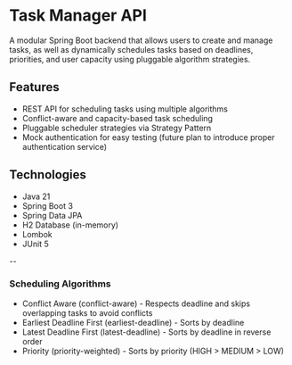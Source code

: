 # Task Manager API

A modular Spring Boot backend that allows users to create and manage tasks, as well as dynamically schedules tasks based on deadlines, priorities, and user capacity using pluggable algorithm strategies.


## Features

- REST API for scheduling tasks using multiple algorithms
- Conflict-aware and capacity-based task scheduling
- Pluggable scheduler strategies via Strategy Pattern
- Mock authentication for easy testing (future plan to introduce proper authentication service)



## Technologies

- Java 21
- Spring Boot 3
- Spring Data JPA
- H2 Database (in-memory)
- Lombok
- JUnit 5

--

### Scheduling Algorithms

- Conflict Aware (conflict-aware)       - Respects deadline and skips overlapping tasks to avoid conflicts
- Earliest Deadline First (earliest-deadline)    - Sorts by deadline
- Latest Deadline First (latest-deadline)        - Sorts by deadline in reverse order
- Priority (priority-weighted)                   - Sorts by priority (HIGH > MEDIUM > LOW)
